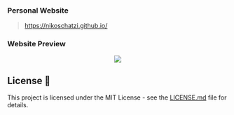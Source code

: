 ### Personal Website 

> https://nikoschatzi.github.io/

### Website Preview
<p align="center"> 
  <kbd>
    <a href="https://nikoschatzi.github.io" target="_blank"><img src="examples/preview.gif">
  </a>
  </kbd>
</p>


## License 📄
This project is licensed under the MIT License - see the [LICENSE.md](./LICENSE) file for details.
